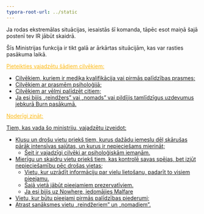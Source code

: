 ```yaml
---
typora-root-url: ../static
---
```


Ja rodas ekstremālas situācijas, iesaistās šī komanda, tāpēc esot maiņā šajā postenī tev IR jābūt skaidrā.

Šīs Ministrijas funkcija ir tikt galā ar ārkārtas situācijām, kas var rasties pasākuma laikā. 

<span style="color:fdb913;"><u>Pieteikties vajadzētu šādiem cilvēkiem:</span>

- Cilvēkiem, kuriem ir mediķa kvalifikācija vai pirmās palīdzības prasmes;
- Cilvēkiem ar prasmēm psiholoģijā;
- Cilvēkiem ar vēlmi palīdzēt citiem;
- Ja esi bijis „reindžers” vai „nomads” vai pildījis tamlīdzīgus uzdevumus jebkurā Burn pasākumā.

<span style="color:fdb913;"><u>Noderīgi zināt:</u></span>

Tiem, kas vada šo ministriju, vajadzētu izveidot:

- Klusu un drošu vietu priekš tiem, kurus dažādu iemeslu dēļ skārušas pārāk intensīvas sajūtas, un kurus ir nepieciešams mierināt;
  - Šeit ir vajadzīgi cilvēki ar psiholoģiskām iemaņām.
- Mierīgu un skaidru vietu priekš tiem, kas kontrolē savas spējas, bet izjūt nepieciešamību pēc drošas vietas;
  - Vietu, kur uzrādīt informāciju par vielu lietošanu, padarīt to visiem pieejamu.
  - Šajā vietā jābūt pieejamiem prezervatīviem.
  - Ja esi bijis uz Nowhere, iedomājies Malfare
- Vietu, kur būtu pieejami pirmās palīdzības piederumi;
- Atrast sanāksmes vietu „reindžeriem” un „nomadiem”.